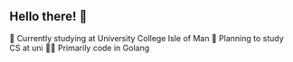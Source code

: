 ## Hello there! 👋
🏫 Currently studying at University College Isle of Man
🌱 Planning to study CS at uni
🧑‍💻 Primarily code in Golang
